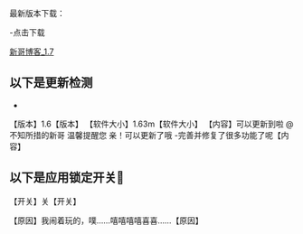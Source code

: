 最新版本下载：

-点击下载

[新哥博客_1.7](https://www.lanzous.com/b585465)



以下是更新检测
----------
-
【版本】1.6【版本】
【软件大小】1.63m【软件大小】
【内容】可以更新到啦
     @不知所措的新哥 温馨提醒您
   亲！可以更新了哦
   -完善并修复了很多功能了呢【内容】


以下是应用锁定开关🤪
----------
【开关】关【开关】

【原因】我闹着玩的，噗……嘻嘻嘻嘻喜喜……【原因】
